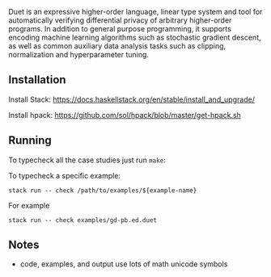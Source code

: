 Duet is an expressive higher-order language, linear type system
and tool for automatically verifying differential privacy of arbitrary
higher-order programs. In addition to general purpose programming, it
supports encoding machine learning algorithms such as stochastic gradient
descent, as well as common auxiliary data analysis tasks such as
clipping, normalization and hyperparameter tuning.

## Installation

Install Stack: https://docs.haskellstack.org/en/stable/install_and_upgrade/

Install hpack: https://github.com/sol/hpack/blob/master/get-hpack.sh

## Running

To typecheck all the case studies just run ```make```:

To typecheck a specific example:

```shell
stack run -- check /path/to/examples/${example-name}
```

For example  

```shell
stack run -- check examples/gd-pb.ed.duet
```

## Notes

* code, examples, and output use lots of math unicode symbols
 
